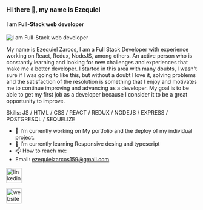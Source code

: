 ### Hi there 👋, my name is Ezequiel
#### I am Full-Stack web developer
![I am Full-Stack web developer](https://img.freepik.com/vector-gratis/numeros-que-caen-digitales-codigo-binario-estilo-matrix-fondo-azul_1017-37387.jpg?w=740&t=st=1663198321~exp=1663198921~hmac=3cf504be9f6c2d8727154f13092da2a82fc51393d82a797be6a1765764109e21)

My name is Ezequiel Zarcos, I am a Full Stack Developer with experience working on React, Redux, NodeJS, among others. An active person who is constantly learning and looking for new challenges and experiences that make me a better developer.
I started in this area with many doubts, I wasn't sure if I was going to like this, but without a doubt I love it, solving problems and the satisfaction of the resolution is something that I enjoy and motivates me to continue improving and advancing as a developer.
My goal is to be able to get my first job as a developer because I consider it to be a great opportunity to improve.

Skills: JS / HTML / CSS / REACT / REDUX / NODEJS / EXPRESS / POSTGRESQL / SEQUELIZE

- 🔭 I’m currently working on My portfolio and the deploy of my individual project. 
- 🌱 I’m currently learning Responsive desing and typescript 
- 📫 How to reach me:
- Email: ezequielzarcos159@gmail.com

[<img src='https://img.icons8.com/color/344/linkedin-circled--v1.svg' alt='linkedin' height='40'>](https://www.linkedin.com/in/ezequiel-zarcos-10068823b//)  

[<img src='https://cdn.jsdelivr.net/npm/simple-icons@3.0.1/icons/icloud.svg' alt='website' height='40'>](https://potfolio-alpha.vercel.app/)  
